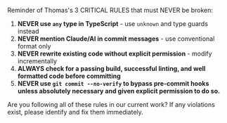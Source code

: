Reminder of Thomas's 3 CRITICAL RULES that must NEVER be broken:

1. **NEVER use `any` type in TypeScript** - use `unknown` and type guards instead
2. **NEVER mention Claude/AI in commit messages** - use conventional format only
3. **NEVER rewrite existing code without explicit permission** - modify incrementally
4. **ALWAYS check for a passing build, successful linting, and well formatted code before committing**
5. **NEVER use `git commit --no-verify` to bypass pre-commit hooks unless absolutely necessary and given explicit permission to do so.**

Are you following all of these rules in our current work? If any violations exist, please identify and fix them immediately.
